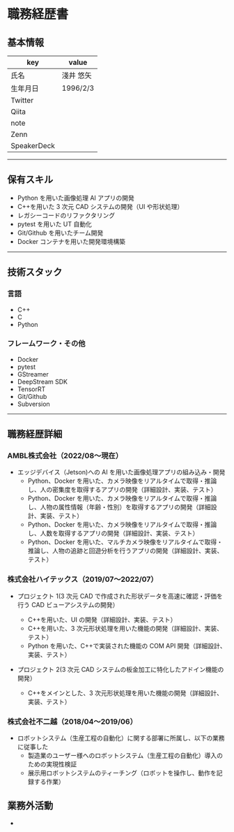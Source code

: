 # 職務経歴書

## 基本情報

|key|value|
|---|---|
|氏名|淺井 悠矢|
|生年月日|1996/2/3|
|Twitter||
|Qiita||
|note||
|Zenn||
|SpeakerDeck||

---

## 保有スキル
- Python を用いた画像処理 AI アプリの開発
- C++を用いた 3 次元 CAD システムの開発（UI や形状処理）
- レガシーコードのリファクタリング
- pytest を用いた UT 自動化
- Git/Github を用いたチーム開発
- Docker コンテナを用いた開発環境構築

---

## 技術スタック

### 言語

- C++
- C
- Python

### フレームワーク・その他

- Docker 
- pytest
- GStreamer
- DeepStream SDK
- TensorRT
- Git/Github
- Subversion

---

## 職務経歴詳細

### AMBL株式会社（2022/08〜現在）

- エッジデバイス（Jetson)への AI を用いた画像処理アプリの組み込み・開発
    - Python、Docker を用いた、カメラ映像をリアルタイムで取得・推論し、人の密集度を取得するアプリの開発（詳細設計、実装、テスト）
    - Python、Docker を用いた、カメラ映像をリアルタイムで取得・推論し、人物の属性情報（年齢・性別）を取得するアプリの開発（詳細設計、実装、テスト）
    - Python、Docker を用いた、カメラ映像をリアルタイムで取得・推論し、人数を取得するアプリの開発（詳細設計、実装、テスト）
    - Python、Docker を用いた、マルチカメラ映像をリアルタイムで取得・推論し、人物の追跡と回遊分析を行うアプリの開発（詳細設計、実装、テスト）

### 株式会社ハイテックス（2019/07〜2022/07）

- プロジェクト 1(3 次元 CAD で作成された形状データを高速に確認・評価を行う CAD ビューアシステムの開発）
    - C++を用いた、UI の開発（詳細設計、実装、テスト）
    - C++を用いた、3 次元形状処理を用いた機能の開発（詳細設計、実装、テスト）
    - Python を用いた、C++で実装された機能の COM API 開発（詳細設計、実装、テスト）

- プロジェクト 2(3 次元 CAD システムの板金加工に特化したアドイン機能の開発）
    - C++をメインとした、3 次元形状処理を用いた機能の開発（詳細設計、実装、テスト）

### 株式会社不二越（2018/04〜2019/06）

- ロボットシステム（生産工程の自動化）に関する部署に所属し、以下の業務に従事した
    - 製造業のユーザー様へのロボットシステム（生産工程の自動化）導入のための実現性検証
    - 展示用ロボットシステムのティーチング（ロボットを操作し、動作を記録する作業）


## 業務外活動

- 